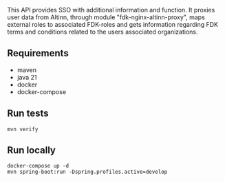 This API provides SSO with additional information and function. It proxies user data from Altinn, through module "fdk-nginx-altinn-proxy", maps external roles to associated FDK-roles and gets information regarding FDK terms and conditions related to the users associated organizations.

## Requirements
- maven
- java 21
- docker
- docker-compose

## Run tests
```
mvn verify
```

## Run locally
```
docker-compose up -d
mvn spring-boot:run -Dspring.profiles.active=develop
```
